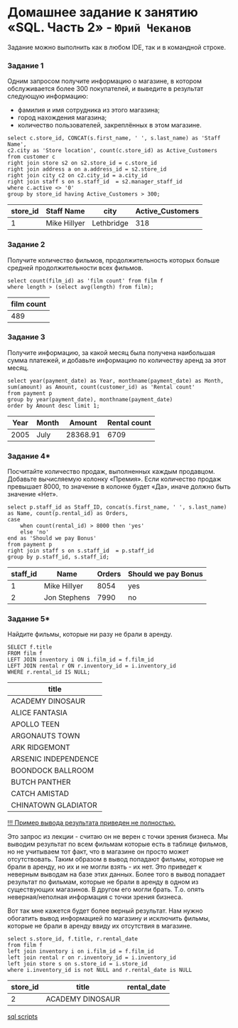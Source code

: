 # Домашнее задание к занятию «SQL. Часть 2» - `Юрий Чеканов`

Задание можно выполнить как в любом IDE, так и в командной строке.

### Задание 1

Одним запросом получите информацию о магазине, в котором обслуживается более 300 покупателей, и выведите в результат следующую информацию:

- фамилия и имя сотрудника из этого магазина;
- город нахождения магазина;
- количество пользователей, закреплённых в этом магазине.

```mysql
select c.store_id, CONCAT(s.first_name, ' ', s.last_name) as 'Staff Name', 
c2.city as 'Store location', count(c.store_id) as Active_Customers
from customer c
right join store s2 on s2.store_id = c.store_id
right join address a on a.address_id = s2.store_id
right join city c2 on c2.city_id = a.city_id 
right join staff s on s.staff_id  = s2.manager_staff_id 
where c.active <> '0'
group by store_id having Active_Customers > 300;
```

| store_id | Staff Name   | city       | Active_Customers |
| -------- | ------------ | ---------- | ---------------- |
| 1        | Mike Hillyer | Lethbridge | 318              |

### Задание 2

Получите количество фильмов, продолжительность которых больше средней продолжительности всех фильмов.

```mysql
select count(film_id) as 'film count' from film f
where length > (select avg(length) from film);
```

| film count |
| ---------- |
| 489        |

### Задание 3

Получите информацию, за какой месяц была получена наибольшая сумма платежей, и добавьте информацию по количеству аренд за этот месяц.

```mysql
select year(payment_date) as Year, monthname(payment_date) as Month, 
sum(amount) as Amount, count(customer_id) as 'Rental count'
from payment p 
group by year(payment_date), monthname(payment_date)
order by Amount desc limit 1;
```

| Year | Month | Amount   | Rental count |
| ---- | ----- | -------- | ------------ |
| 2005 | July  | 28368.91 | 6709         |

### Задание 4*

Посчитайте количество продаж, выполненных каждым продавцом. Добавьте вычисляемую колонку «Премия». Если количество продаж превышает 8000, то значение в колонке будет «Да», иначе должно быть значение «Нет».

```mysql
select p.staff_id as Staff_ID, concat(s.first_name, ' ', s.last_name)  as Name, count(p.rental_id) as Orders,
case
	when count(rental_id) > 8000 then 'yes'
	else 'no'
end as 'Should we pay Bonus'
from payment p  
right join staff s on s.staff_id  = p.staff_id  
group by p.staff_id, s.staff_id; 
```

| staff_id | Name         | Orders | Should we pay Bonus |
| -------- | ------------ | ------ | ------------------- |
| 1        | Mike Hillyer | 8054   | yes                 |
| 2        | Jon Stephens | 7990   | no                  |

### Задание 5*

Найдите фильмы, которые ни разу не брали в аренду.

```mysql
SELECT f.title
FROM film f
LEFT JOIN inventory i ON i.film_id = f.film_id
LEFT JOIN rental r ON r.inventory_id = i.inventory_id
WHERE r.rental_id IS NULL;
```

| title                |
| -------------------- |
| ACADEMY DINOSAUR     |
| ALICE FANTASIA       |
| APOLLO TEEN          |
| ARGONAUTS TOWN       |
| ARK RIDGEMONT        |
| ARSENIC INDEPENDENCE |
| BOONDOCK BALLROOM    |
| BUTCH PANTHER        |
| CATCH AMISTAD        |
| CHINATOWN GLADIATOR  |

<u>!!! Пример вывода результата приведен не полностью.</u> 

Это запрос из лекции - считаю он не верен с точки зрения бизнеса. Мы выводим результат по всем фильмам которые есть в таблице фильмов, но не учитываем тот факт, что в магазине он просто может отсутствовать. Таким образом в вывод попадают фильмы, которые не брали в аренду, но их и не могли взять - их нет. Это приведет к неверным выводам на базе этих данных. Более того в вывод попадает результат по фильмам, которые не брали в аренду в одном из существующих магазинов. В другом его могли брать. Т.о. опять неверная/неполная информация с точки зрения бизнеса. 

Вот так мне кажется будет более верный результат. Нам нужно обогатить вывод информацией по магазину и исключить фильмы, которые не брали в аренду ввиду их отсутствия в магазине.  

```mysql
select s.store_id, f.title, r.rental_date  
from film f 
left join inventory i on i.film_id = f.film_id 
left join rental r on r.inventory_id = i.inventory_id
left join store s on s.store_id = i.store_id 
where i.inventory_id is not NULL and r.rental_date is NULL
```

| store_id | title            | rental_date |
| -------- | ---------------- | ----------- |
| 2        | ACADEMY DINOSAUR |             |

[sql scripts](files/1204/HomeWork/Queries.sql)
